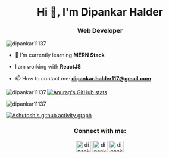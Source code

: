 
<p align="center"> 
<img  src="https://c.tenor.com/qJ5evVs-_uUAAAAC/coding.gif" alt=""  /> </a><p align="center"> 


<h1 align="center">Hi 👋, I'm Dipankar Halder</h1>
<h3 align="center">Web Developer</h3>

<p align="left"> <img src="https://komarev.com/ghpvc/?username=dipankar11137&label=Profile%20views&color=0e75b6&style=flat" alt="dipankar11137" /> </p>

- 🔭 I’m currently learning **MERN Stack**

- I am working with **ReactJS**

- 📫 How to contact me: **dipankar.halder117@gmail.com**


<p><img align="left" src="https://github-readme-stats.vercel.app/api/top-langs?username=dipankar11137&show_icons=true&locale=en&layout=compact" alt="dipankar11137" /></p>

[![Anurag's GitHub stats](https://github-readme-stats.vercel.app/api?username=dipankar11137&show_icons=true&theme=radical)](https://github.com/anuraghazra/github-readme-stats)



<p><img align="center" src="https://github-readme-streak-stats.herokuapp.com/?user=dipankar11137&" alt="dipankar11137" /></p>


[![Ashutosh's github activity graph](https://activity-graph.herokuapp.com/graph?username=dipankar11137&bg_color=95d0c4&color=000000&line=395d0e&point=a1310c&area=true&hide_border=true)](https://github.com/ashutosh00710/github-readme-activity-graph)



<h3 align="center">Connect with me:</h3>
<p align="center">
<a href="https://linkedin.com/in/dipankar-halder-812147197" target="blank"><img align="center" src="https://raw.githubusercontent.com/rahuldkjain/github-profile-readme-generator/master/src/images/icons/Social/linked-in-alt.svg" alt="dipankar-halder-812147197" height="30" width="40" /></a>
<a href="https://fb.com/dipankar.halder2" target="blank"><img align="center" src="https://raw.githubusercontent.com/rahuldkjain/github-profile-readme-generator/master/src/images/icons/Social/facebook.svg" alt="dipankar.halder2" height="30" width="40" /></a>
<a href="https://instagram.com/dipankar1234567" target="blank"><img align="center" src="https://raw.githubusercontent.com/rahuldkjain/github-profile-readme-generator/master/src/images/icons/Social/instagram.svg" alt="dipankar1234567" height="30" width="40" /></a>
</p>
